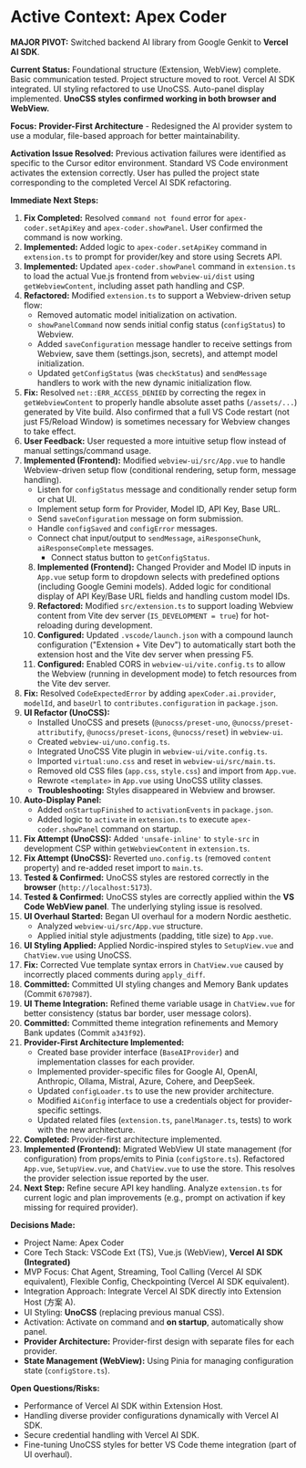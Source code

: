<!-- Version: 1.31 | Last Updated: 2025-07-08 --> <!-- Updated Version -->

# Active Context: Apex Coder

**MAJOR PIVOT:** Switched backend AI library from Google Genkit to **Vercel AI SDK**.

**Current Status:** Foundational structure (Extension, WebView) complete. Basic communication tested. Project structure moved to root. Vercel AI SDK integrated. UI styling refactored to use UnoCSS. Auto-panel display implemented. **UnoCSS styles confirmed working in both browser and WebView.**

**Focus:** **Provider-First Architecture** - Redesigned the AI provider system to use a modular, file-based approach for better maintainability.

**Activation Issue Resolved:** Previous activation failures were identified as specific to the Cursor editor environment. Standard VS Code environment activates the extension correctly. User has pulled the project state corresponding to the completed Vercel AI SDK refactoring.

**Immediate Next Steps:**
1.  **Fix Completed:** Resolved `command not found` error for `apex-coder.setApiKey` and `apex-coder.showPanel`. User confirmed the command is now working.
2.  **Implemented:** Added logic to `apex-coder.setApiKey` command in `extension.ts` to prompt for provider/key and store using Secrets API.
3.  **Implemented:** Updated `apex-coder.showPanel` command in `extension.ts` to load the actual Vue.js frontend from `webview-ui/dist` using `getWebviewContent`, including asset path handling and CSP.
4.  **Refactored:** Modified `extension.ts` to support a Webview-driven setup flow:
    *   Removed automatic model initialization on activation.
    *   `showPanelCommand` now sends initial config status (`configStatus`) to Webview.
    *   Added `saveConfiguration` message handler to receive settings from Webview, save them (settings.json, secrets), and attempt model initialization.
    *   Updated `getConfigStatus` (was `checkStatus`) and `sendMessage` handlers to work with the new dynamic initialization flow.
5.  **Fix:** Resolved `net::ERR_ACCESS_DENIED` by correcting the regex in `getWebviewContent` to properly handle absolute asset paths (`/assets/...`) generated by Vite build. Also confirmed that a full VS Code restart (not just F5/Reload Window) is sometimes necessary for Webview changes to take effect. <!-- Updated Fix -->
6.  **User Feedback:** User requested a more intuitive setup flow instead of manual settings/command usage.
7.  **Implemented (Frontend):** Modified `webview-ui/src/App.vue` to handle Webview-driven setup flow (conditional rendering, setup form, message handling).
    *   Listen for `configStatus` message and conditionally render setup form or chat UI.
    *   Implement setup form for Provider, Model ID, API Key, Base URL.
    *   Send `saveConfiguration` message on form submission.
    *   Handle `configSaved` and `configError` messages.
    *   Connect chat input/output to `sendMessage`, `aiResponseChunk`, `aiResponseComplete` messages.
        *   Connect status button to `getConfigStatus`.
    8.  **Implemented (Frontend):** Changed Provider and Model ID inputs in `App.vue` setup form to dropdown selects with predefined options (including Google Gemini models). Added logic for conditional display of API Key/Base URL fields and handling custom model IDs.
    9.  **Refactored:** Modified `src/extension.ts` to support loading Webview content from Vite dev server (`IS_DEVELOPMENT = true`) for hot-reloading during development.
    10. **Configured:** Updated `.vscode/launch.json` with a compound launch configuration ("Extension + Vite Dev") to automatically start both the extension host and the Vite dev server when pressing F5.
    11. **Configured:** Enabled CORS in `webview-ui/vite.config.ts` to allow the Webview (running in development mode) to fetch resources from the Vite dev server.
12. **Fix:** Resolved `CodeExpectedError` by adding `apexCoder.ai.provider`, `modelId`, and `baseUrl` to `contributes.configuration` in `package.json`.
13. **UI Refactor (UnoCSS):**
    *   Installed UnoCSS and presets (`@unocss/preset-uno`, `@unocss/preset-attributify`, `@unocss/preset-icons`, `@unocss/reset`) in `webview-ui`.
    *   Created `webview-ui/uno.config.ts`.
    *   Integrated UnoCSS Vite plugin in `webview-ui/vite.config.ts`.
    *   Imported `virtual:uno.css` and reset in `webview-ui/src/main.ts`.
    *   Removed old CSS files (`app.css`, `style.css`) and import from `App.vue`.
    *   Rewrote `<template>` in `App.vue` using UnoCSS utility classes.
    *   **Troubleshooting:** Styles disappeared in Webview and browser.
14. **Auto-Display Panel:**
    *   Added `onStartupFinished` to `activationEvents` in `package.json`.
    *   Added logic to `activate` in `extension.ts` to execute `apex-coder.showPanel` command on startup.
15. **Fix Attempt (UnoCSS):** Added `'unsafe-inline'` to `style-src` in development CSP within `getWebviewContent` in `extension.ts`.
16. **Fix Attempt (UnoCSS):** Reverted `uno.config.ts` (removed `content` property) and re-added reset import to `main.ts`.
17. **Tested & Confirmed:** UnoCSS styles are restored correctly in the **browser** (`http://localhost:5173`).
18. **Tested & Confirmed:** UnoCSS styles are correctly applied within the **VS Code WebView panel**. The underlying styling issue is resolved.
19. **UI Overhaul Started:** Began UI overhaul for a modern Nordic aesthetic.
    *   Analyzed `webview-ui/src/App.vue` structure.
    *   Applied initial style adjustments (padding, title size) to `App.vue`.
20. **UI Styling Applied:** Applied Nordic-inspired styles to `SetupView.vue` and `ChatView.vue` using UnoCSS.
21. **Fix:** Corrected Vue template syntax errors in `ChatView.vue` caused by incorrectly placed comments during `apply_diff`.
22. **Committed:** Committed UI styling changes and Memory Bank updates (Commit `6707987`).
23. **UI Theme Integration:** Refined theme variable usage in `ChatView.vue` for better consistency (status bar border, user message colors).
24. **Committed:** Committed theme integration refinements and Memory Bank updates (Commit `a343f92`).
25. **Provider-First Architecture Implemented:**
    *   Created base provider interface (`BaseAIProvider`) and implementation classes for each provider.
    *   Implemented provider-specific files for Google AI, OpenAI, Anthropic, Ollama, Mistral, Azure, Cohere, and DeepSeek.
    *   Updated `configLoader.ts` to use the new provider architecture.
    *   Modified `AiConfig` interface to use a credentials object for provider-specific settings.
    *   Updated related files (`extension.ts`, `panelManager.ts`, tests) to work with the new architecture.
26. **Completed:** Provider-first architecture implemented.
27. **Implemented (Frontend):** Migrated WebView UI state management (for configuration) from props/emits to Pinia (`configStore.ts`). Refactored `App.vue`, `SetupView.vue`, and `ChatView.vue` to use the store. This resolves the provider selection issue reported by the user.
28. **Next Step:** Refine secure API key handling. Analyze `extension.ts` for current logic and plan improvements (e.g., prompt on activation if key missing for required provider).

**Decisions Made:**
- Project Name: Apex Coder
- Core Tech Stack: VSCode Ext (TS), Vue.js (WebView), **Vercel AI SDK (Integrated)**
- MVP Focus: Chat Agent, Streaming, Tool Calling (Vercel AI SDK equivalent), Flexible Config, Checkpointing (Vercel AI SDK equivalent).
- Integration Approach: Integrate Vercel AI SDK directly into Extension Host (方案 A).
- UI Styling: **UnoCSS** (replacing previous manual CSS).
- Activation: Activate on command and **on startup**, automatically show panel.
- **Provider Architecture:** Provider-first design with separate files for each provider.
- **State Management (WebView):** Using Pinia for managing configuration state (`configStore.ts`).

**Open Questions/Risks:**
- Performance of Vercel AI SDK within Extension Host.
- Handling diverse provider configurations dynamically with Vercel AI SDK.
- Secure credential handling with Vercel AI SDK.
- Fine-tuning UnoCSS styles for better VS Code theme integration (part of UI overhaul).